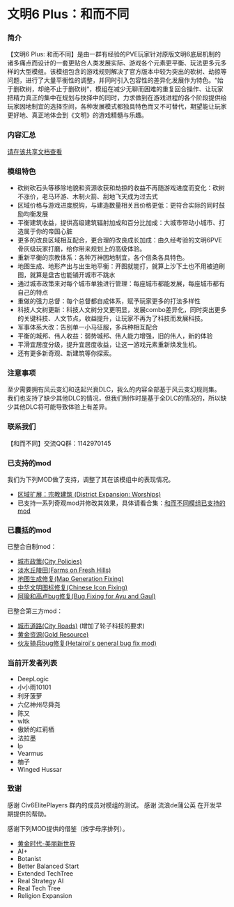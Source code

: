 # 文明6 Plus：和而不同

### 简介
【文明6 Plus: 和而不同】是由一群有经验的PVE玩家针对原版文明6底层机制的诸多痛点而设计的一套更贴合人类发展实际、游戏各个元素更平衡、玩法更多元多样的大型模组。该模组包含的游戏规则解决了官方版本中较为突出的砍树、劫掠等问题，进行了大量平衡性的调整，并同时引入包容性的差异化发展作为特色。“始于删砍树，却绝不止于删砍树“，模组在减少无聊而困难的重复回合操作、让玩家把精力真正的集中在规划与抉择中的同时，力求做到在游戏进程的各个阶段提供给玩家因地制宜的选择空间，各种发展模式都独具特色而又不可替代，期望能让玩家更好地、真正地体会到《文明》的游戏精髓与乐趣。

### 内容汇总
[请在该共享文档查看](https://docs.qq.com/sheet/DRndpYktSdkZlSlBT)

### 模组特色
- 砍树砍石头等移除地貌和资源收获和劫掠的收益不再随游戏进度而变化：砍树不涨价，老马环游、木制火箭、刮地飞天成为过去式
- 区域价格与游戏进度脱钩，与建造数量相关且价格更低：更符合实际的同时鼓励均衡发展
- 平衡建筑收益，提供高级建筑辐射加成和百分比加成：大城市带动小城市、打造属于你的帝国心脏
- 更多的改良区域相互配合，更合理的改良成长加成：由久经考验的文明6PVE骨灰级玩家打磨，给你带来规划上的高级体验。
- 重新平衡的宗教体系：各种万神因地制宜，各个信条各具特色。
- 地图生成、地形产出与出生地平衡：开图就能打，就算上沙下土也不用被迫刷图，就算是盘古也能铺开城市不跳水
- 通过城市政策来对每个城市单独进行管理：每座城市都能发展，每座城市都有自己的特点
- 重做的强力总督：每个总督都自成体系，赋予玩家更多的打法多样性
- 科技人文树更新：科技人文树分叉更明显，发展combo差异化，同时突出更多的关键科技、人文节点，收益提升，让玩家不再为了科技而发展科技。
- 军事体系大改：告别单一小马征服，多兵种相互配合
- 平衡的城邦、伟人收益：弱势城邦、伟人能力增强，旧的伟人，新的体验
- 平滑宜居度分级，提升宜居度收益，让这一游戏元素重新焕发生机。
- 还有更多新奇观、新建筑等你探索。

### 注意事项
至少需要拥有风云变幻和迭起兴衰DLC，我么的内容全部基于风云变幻规则集。
我们也支持了缺少其他DLC的情况，但我们制作时是基于全DLC的情况的，所以缺少其他DLC将可能导致体验上有差异。

### 联系我们
【和而不同】交流QQ群：1142970145

### 已支持的mod

我们为下列MOD做了支持，调整了其在该模组中的表现情况。
* [区域扩展：宗教建筑 (District Expansion: Worships)](https://steamcommunity.com/sharedfiles/filedetails/?id=2337885119)
* 已支持一系列奇观mod并修改其效果，具体请看合集：[和而不同模组已支持的mod](https://steamcommunity.com/sharedfiles/filedetails/?id=2399536104)

### 已囊括的mod

已整合自制mod：
* [城市政策(City Policies)](https://steamcommunity.com/sharedfiles/filedetails/?id=2343184296)
* [淡水丘陵田(Farms on Fresh Hills)](https://steamcommunity.com/sharedfiles/filedetails/?id=2385950244)
* [地图生成修复(Map Generation Fixing)](https://steamcommunity.com/sharedfiles/filedetails/?id=2337081565)
* [中华文明图标修复(Chinese Icon Fixing)](https://steamcommunity.com/sharedfiles/filedetails/?id=2380848856)
* [阿瑜和高卢bug修复(Bug Fixing for Ayu and Gaul)](https://steamcommunity.com/sharedfiles/filedetails/?id=2349177304)

已整合第三方mod：
* [城市道路(City Roads)](https://steamcommunity.com/sharedfiles/filedetails/?id=1284907124) (增加了轮子科技的要求)
* [黄金资源(Gold Resource)](https://steamcommunity.com/sharedfiles/filedetails/?id=870865055)
* [伙友骑兵bug修复(Hetairoi's general bug fix mod)](https://steamcommunity.com/sharedfiles/filedetails/?id=2183461036)

### 当前开发者列表

* DeepLogic
* 小小雨10101
* 利牙菠萝
* 六亿神州尽舜尧
* 陈又
* wltk
* 傲娇的红莉栖
* 法拉墨
* lp
* Vearmus
* 柚子
* Winged Hussar

### 致谢
感谢 Civ6ElitePlayers 群内的成员对模组的测试。
感谢 流浪de蒲公英 在开发早期提供的帮助。

感谢下列MOD提供的借鉴（按字母序排列）。
* [黄金时代-美丽新世界](https://steamcommunity.com/sharedfiles/filedetails/?id=2209309479)
* AI+
* Botanist
* Better Balanced Start
* Extended TechTree
* Real Strategy AI
* Real Tech Tree
* Religion Expansion
